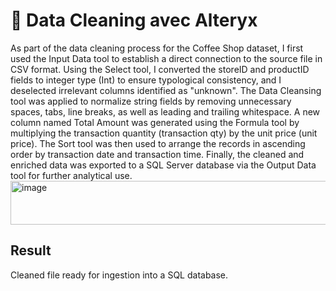 # 🧼 Data Cleaning avec Alteryx
As part of the data cleaning process for the Coffee Shop dataset, I first used the Input Data tool to establish a direct connection to the source file in CSV format. Using the Select tool, I converted the storeID and productID fields to integer type (Int) to ensure typological consistency, and I deselected irrelevant columns identified as "unknown". The Data Cleansing tool was applied to normalize string fields by removing unnecessary spaces, tabs, line breaks, as well as leading and trailing whitespace. A new column named Total Amount was generated using the Formula tool by multiplying the transaction quantity (transaction qty) by the unit price (unit price). The Sort tool was then used to arrange the records in ascending order by transaction date and transaction time. Finally, the cleaned and enriched data was exported to a SQL Server database via the Output Data tool for further analytical use.
<img width="14509" height="70" alt="image" src="https://github.com/user-attachments/assets/16b1c9a4-b144-42ca-9206-5511f90d1ac8" />


## Result
Cleaned file ready for ingestion into a SQL database.
